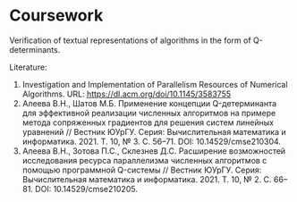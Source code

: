 # Coursework

Verification of textual representations of algorithms in the form of Q-determinants.

Literature:

1. Investigation and Implementation of Parallelism Resources of Numerical Algorithms. URL: <https://dl.acm.org/doi/10.1145/3583755>
2. Алеева В.Н., Шатов М.Б. Применение концепции Q-детерминанта для эффективной реализации численных алгоритмов на примере метода сопряженных градиентов для решения систем линейных уравнений // Вестник ЮУрГУ. Серия: Вычислительная математика и информатика. 2021. Т. 10, № 3. С. 56–71. DOI: 10.14529/cmse210304.
3. Алеева В.Н., Зотова П.С., Склезнев Д.С. Расширение возможностей исследования ресурса параллелизма численных алгоритмов с помощью программной Q-системы // Вестник ЮУрГУ. Серия: Вычислительная математика и информатика. 2021. Т. 10, № 2. С. 66–81. DOI: 10.14529/cmse210205.
